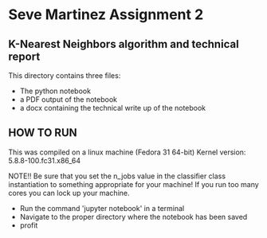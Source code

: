 # Seve Martinez Assignment 2
## K-Nearest Neighbors algorithm and technical report

This directory contains three files:
 - The python notebook
 - a PDF output of the notebook
 - a docx containing the technical write up of the notebook


## HOW TO RUN

This was compiled on a linux machine (Fedora 31 64-bit)
Kernel version: 5.8.8-100.fc31.x86_64

NOTE!!
 Be sure that you set the n_jobs value in the classifier class instantiation to something appropriate for your machine!
 If you run too many cores you can lock up your machine.

 - Run the command 'jupyter notebook' in a terminal
 - Navigate to the proper directory where the notebook has been saved
 - profit

